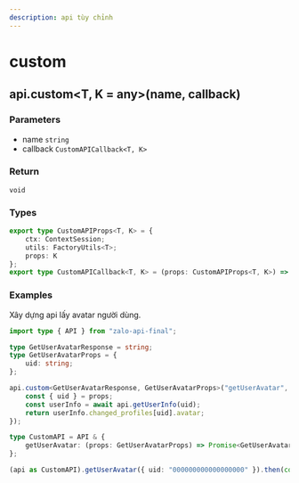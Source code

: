 ```yaml
---
description: api tùy chỉnh
---
```


# custom

## api.custom\<T, K = any>(name, callback)

### Parameters

* name `string`
* callback `CustomAPICallback<T, K>`

### Return

`void`

### Types

```typescript
export type CustomAPIProps<T, K> = {
    ctx: ContextSession;
    utils: FactoryUtils<T>;
    props: K
};
export type CustomAPICallback<T, K> = (props: CustomAPIProps<T, K>) => T | Promise<T>;
```

### Examples

Xây dựng api lấy avatar người dùng.

```typescript
import type { API } from "zalo-api-final";

type GetUserAvatarResponse = string;
type GetUserAvatarProps = {
    uid: string;
};

api.custom<GetUserAvatarResponse, GetUserAvatarProps>("getUserAvatar", async ({ ctx, props, utils }) => {
    const { uid } = props;
    const userInfo = await api.getUserInfo(uid);
    return userInfo.changed_profiles[uid].avatar;
});

type CustomAPI = API & {
    getUserAvatar: (props: GetUserAvatarProps) => Promise<GetUserAvatarResponse>;
};

(api as CustomAPI).getUserAvatar({ uid: "000000000000000000" }).then(console.log);

```
